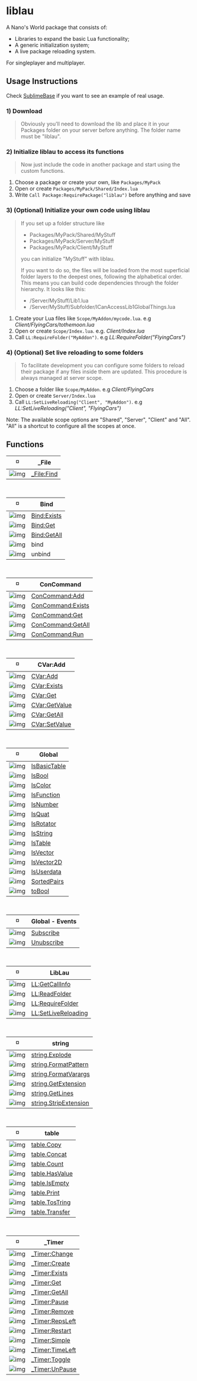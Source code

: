 # liblau

A Nano's World package that consists of:

  - Libraries to expand the basic Lua functionality;
  - A generic initialization system;
  - A live package reloading system.

For singleplayer and multiplayer.

## Usage Instructions

Check [SublimeBase](https://github.com/Xalalau/SublimeBase) if you want to see an example of real usage.

### 1) Download
> Obviously you'll need to download the lib and place it in your Packages folder on your server before anything. The folder name must be "liblau".

### 2) Initialize liblau to access its functions
> Now just include the code in another package and start using the custom functions.

1. Choose a package or create your own, like ``Packages/MyPack``
1. Open or create ``Packages/MyPack/Shared/Index.lua``
1. Write ``Call Package:RequirePackage("liblau")`` before anything and save

### 3) (Optional) Initialize your own code using liblau
> If you set up a folder structure like
> - Packages/MyPack/Shared/MyStuff
> - Packages/MyPack/Server/MyStuff
> - Packages/MyPack/Client/MyStuff
> 
> you can initialize "MyStuff" with liblau.
>
> If you want to do so, the files will be loaded from the most superficial folder layers to the deepest ones, following the alphabetical order. This means you can build code dependencies through the folder hierarchy. It looks like this:
> 
> - /Server/MyStuff/Lib1.lua
> - /Server/MyStuff/Subfolder/ICanAccessLib1GlobalThings.lua

1. Create your Lua files like ``Scope/MyAddon/mycode.lua``. e.g _Client/FlyingCars/tothemoon.lua_
1. Open or create ``Scope/Index.lua``. e.g. _Client/Index.lua_
1. Call ``LL:RequireFolder("MyAddon")``. e.g _LL:RequireFolder("FlyingCars")_

### 4) (Optional) Set live reloading to some folders
> To facilitate development you can configure some folders to reload their package if any files inside them are updated. This procedure is always managed at server scope.

1. Choose a folder like ``Scope/MyAddon``. e.g _Client/FlyingCars_
1. Open or create ``Server/Index.lua``
1. Call ``LL:SetLiveReloading("Client", "MyAddon")``. e.g _LL:SetLiveReloading("Client", "FlyingCars")_

Note: The available scope options are "Shared", "Server", "Client" and "All". "All" is a shortcut to configure all the scopes at once.

## Functions

<!---
  Shared: https://i.imgur.com/jsK5p2b.png
  Server: https://i.imgur.com/0QDsDU6.png
  Client: https://i.imgur.com/NTaK5Vd.png

  Shared Command: https://i.imgur.com/sNwqGrO.png
  Server Command: https://i.imgur.com/18cor6U.png
  Client Command: https://i.imgur.com/DEGvkBi.png
 --->

:white_medium_small_square: | _File
------------ | -------------
![img](https://i.imgur.com/jsK5p2b.png) | [_File:Find](https://github.com/Xalalau/liblau/blob/master/Shared/liblau/objects/_File.lua)

<br/>

:white_medium_small_square: | Bind
------------ | -------------
![img](https://i.imgur.com/NTaK5Vd.png) | [Bind:Exists](https://github.com/Xalalau/liblau/blob/master/Client/liblau/objects/Bind.lua)
![img](https://i.imgur.com/NTaK5Vd.png) | [Bind:Get](https://github.com/Xalalau/liblau/blob/master/Client/liblau/objects/Bind.lua)
![img](https://i.imgur.com/NTaK5Vd.png) | [Bind:GetAll](https://github.com/Xalalau/liblau/blob/master/Client/liblau/objects/Bind.lua)
![img](https://i.imgur.com/DEGvkBi.png) | bind
![img](https://i.imgur.com/DEGvkBi.png) | unbind

<br/>

:white_medium_small_square: | ConCommand
------------ | -------------
![img](https://i.imgur.com/jsK5p2b.png) | [ConCommand:Add](https://github.com/Xalalau/liblau/blob/master/Shared/liblau/objects/ConCommand.lua)
![img](https://i.imgur.com/jsK5p2b.png) | [ConCommand:Exists](https://github.com/Xalalau/liblau/blob/master/Shared/liblau/objects/ConCommand.lua)
![img](https://i.imgur.com/jsK5p2b.png) | [ConCommand:Get](https://github.com/Xalalau/liblau/blob/master/Shared/liblau/objects/ConCommand.lua)
![img](https://i.imgur.com/jsK5p2b.png) | [ConCommand:GetAll](https://github.com/Xalalau/liblau/blob/master/Shared/liblau/objects/ConCommand.lua)
![img](https://i.imgur.com/jsK5p2b.png) | [ConCommand:Run](https://github.com/Xalalau/liblau/blob/master/Shared/liblau/objects/ConCommand.lua)

<br/>

:white_medium_small_square: | CVar:Add
------------ | -------------
![img](https://i.imgur.com/jsK5p2b.png) | [CVar:Add](https://github.com/Xalalau/liblau/blob/master/Shared/liblau/objects/CVar.lua)
![img](https://i.imgur.com/jsK5p2b.png) | [CVar:Exists](https://github.com/Xalalau/liblau/blob/master/Shared/liblau/objects/CVar.lua)
![img](https://i.imgur.com/jsK5p2b.png) | [CVar:Get](https://github.com/Xalalau/liblau/blob/master/Shared/liblau/objects/CVar.lua)
![img](https://i.imgur.com/jsK5p2b.png) | [CVar:GetValue](https://github.com/Xalalau/liblau/blob/master/Shared/liblau/objects/CVar.lua)
![img](https://i.imgur.com/jsK5p2b.png) | [CVar:GetAll](https://github.com/Xalalau/liblau/blob/master/Shared/liblau/objects/CVar.lua)
![img](https://i.imgur.com/jsK5p2b.png) | [CVar:SetValue](https://github.com/Xalalau/liblau/blob/master/Shared/liblau/objects/CVar.lua)

<br/>

:white_medium_small_square: | Global
------------ | -------------
![img](https://i.imgur.com/jsK5p2b.png) | [IsBasicTable](https://github.com/Xalalau/liblau/blob/master/Shared/liblau/global.lua)
![img](https://i.imgur.com/jsK5p2b.png) | [IsBool](https://github.com/Xalalau/liblau/blob/master/Shared/liblau/global.lua)
![img](https://i.imgur.com/jsK5p2b.png) | [IsColor](https://github.com/Xalalau/liblau/blob/master/Shared/liblau/global.lua)
![img](https://i.imgur.com/jsK5p2b.png) | [IsFunction](https://github.com/Xalalau/liblau/blob/master/Shared/liblau/global.lua)
![img](https://i.imgur.com/jsK5p2b.png) | [IsNumber](https://github.com/Xalalau/liblau/blob/master/Shared/liblau/global.lua)
![img](https://i.imgur.com/jsK5p2b.png) | [IsQuat](https://github.com/Xalalau/liblau/blob/master/Shared/liblau/global.lua)
![img](https://i.imgur.com/jsK5p2b.png) | [IsRotator](https://github.com/Xalalau/liblau/blob/master/Shared/liblau/global.lua)
![img](https://i.imgur.com/jsK5p2b.png) | [IsString](https://github.com/Xalalau/liblau/blob/master/Shared/liblau/global.lua)
![img](https://i.imgur.com/jsK5p2b.png) | [IsTable](https://github.com/Xalalau/liblau/blob/master/Shared/liblau/global.lua)
![img](https://i.imgur.com/jsK5p2b.png) | [IsVector](https://github.com/Xalalau/liblau/blob/master/Shared/liblau/global.lua)
![img](https://i.imgur.com/jsK5p2b.png) | [IsVector2D](https://github.com/Xalalau/liblau/blob/master/Shared/liblau/global.lua)
![img](https://i.imgur.com/jsK5p2b.png) | [IsUserdata](https://github.com/Xalalau/liblau/blob/master/Shared/liblau/global.lua)
![img](https://i.imgur.com/jsK5p2b.png) | [SortedPairs](https://github.com/Xalalau/liblau/blob/master/Shared/liblau/global.lua)
![img](https://i.imgur.com/jsK5p2b.png) | [toBool](https://github.com/Xalalau/liblau/blob/master/Shared/liblau/global.lua)

<br/>

:white_medium_small_square: | Global - Events
------------ | -------------
![img](https://i.imgur.com/jsK5p2b.png) | [Subscribe](https://github.com/Xalalau/liblau/blob/master/Shared/liblau/events.lua)
![img](https://i.imgur.com/jsK5p2b.png) | [Unubscribe](https://github.com/Xalalau/liblau/blob/master/Shared/liblau/events.lua)

<br/>

:white_medium_small_square: | LibLau
------------ | -------------
![img](https://i.imgur.com/jsK5p2b.png) | [LL:GetCallInfo](https://github.com/Xalalau/liblau/blob/master/Shared/Index.lua)
![img](https://i.imgur.com/jsK5p2b.png) | [LL:ReadFolder](https://github.com/Xalalau/liblau/blob/master/Shared/Index.lua)
![img](https://i.imgur.com/jsK5p2b.png) | [LL:RequireFolder](https://github.com/Xalalau/liblau/blob/master/Shared/Index.lua)
![img](https://i.imgur.com/0QDsDU6.png) | [LL:SetLiveReloading](https://github.com/Xalalau/liblau/blob/master/Server/Index.lua)

<br/>

:white_medium_small_square: | string
------------ | -------------
![img](https://i.imgur.com/jsK5p2b.png) | [string.Explode](https://github.com/Xalalau/liblau/blob/master/Shared/liblau/objects/string.lua)
![img](https://i.imgur.com/jsK5p2b.png) | [string.FormatPattern](https://github.com/Xalalau/liblau/blob/master/Shared/liblau/objects/string.lua)
![img](https://i.imgur.com/jsK5p2b.png) | [string.FormatVarargs](https://github.com/Xalalau/liblau/blob/master/Shared/liblau/objects/string.lua)
![img](https://i.imgur.com/jsK5p2b.png) | [string.GetExtension](https://github.com/Xalalau/liblau/blob/master/Shared/liblau/objects/string.lua)
![img](https://i.imgur.com/jsK5p2b.png) | [string.GetLines](https://github.com/Xalalau/liblau/blob/master/Shared/liblau/objects/string.lua)
![img](https://i.imgur.com/jsK5p2b.png) | [string.StripExtension](https://github.com/Xalalau/liblau/blob/master/Shared/liblau/objects/string.lua)

<br/>

:white_medium_small_square: | table
------------ | -------------
![img](https://i.imgur.com/jsK5p2b.png) | [table.Copy](https://github.com/Xalalau/liblau/blob/master/Shared/liblau/objects/table.lua)
![img](https://i.imgur.com/jsK5p2b.png) | [table.Concat](https://github.com/Xalalau/liblau/blob/master/Shared/liblau/objects/table.lua)
![img](https://i.imgur.com/jsK5p2b.png) | [table.Count](https://github.com/Xalalau/liblau/blob/master/Shared/liblau/objects/table.lua)
![img](https://i.imgur.com/jsK5p2b.png) | [table.HasValue](https://github.com/Xalalau/liblau/blob/master/Shared/liblau/objects/table.lua)
![img](https://i.imgur.com/jsK5p2b.png) | [table.IsEmpty](https://github.com/Xalalau/liblau/blob/master/Shared/liblau/objects/table.lua)
![img](https://i.imgur.com/jsK5p2b.png) | [table.Print](https://github.com/Xalalau/liblau/blob/master/Shared/liblau/objects/table.lua)
![img](https://i.imgur.com/jsK5p2b.png) | [table.TosTring](https://github.com/Xalalau/liblau/blob/master/Shared/liblau/objects/table.lua)
![img](https://i.imgur.com/jsK5p2b.png) | [table.Transfer](https://github.com/Xalalau/liblau/blob/master/Shared/liblau/objects/table.lua)

<br/>

:white_medium_small_square: | _Timer
------------ | -------------
![img](https://i.imgur.com/jsK5p2b.png) | [_Timer:Change](https://github.com/Xalalau/liblau/blob/master/Shared/liblau/objects/_Timer.lua)
![img](https://i.imgur.com/jsK5p2b.png) | [_Timer:Create](https://github.com/Xalalau/liblau/blob/master/Shared/liblau/objects/_Timer.lua)
![img](https://i.imgur.com/jsK5p2b.png) | [_Timer:Exists](https://github.com/Xalalau/liblau/blob/master/Shared/liblau/objects/_Timer.lua)
![img](https://i.imgur.com/jsK5p2b.png) | [_Timer:Get](https://github.com/Xalalau/liblau/blob/master/Shared/liblau/objects/_Timer.lua)
![img](https://i.imgur.com/jsK5p2b.png) | [_Timer:GetAll](https://github.com/Xalalau/liblau/blob/master/Shared/liblau/objects/_Timer.lua)
![img](https://i.imgur.com/jsK5p2b.png) | [_Timer:Pause](https://github.com/Xalalau/liblau/blob/master/Shared/liblau/objects/_Timer.lua)
![img](https://i.imgur.com/jsK5p2b.png) | [_Timer:Remove](https://github.com/Xalalau/liblau/blob/master/Shared/liblau/objects/_Timer.lua)
![img](https://i.imgur.com/jsK5p2b.png) | [_Timer:RepsLeft](https://github.com/Xalalau/liblau/blob/master/Shared/liblau/objects/_Timer.lua)
![img](https://i.imgur.com/jsK5p2b.png) | [_Timer:Restart](https://github.com/Xalalau/liblau/blob/master/Shared/liblau/objects/_Timer.lua)
![img](https://i.imgur.com/jsK5p2b.png) | [_Timer:Simple](https://github.com/Xalalau/liblau/blob/master/Shared/liblau/objects/_Timer.lua)
![img](https://i.imgur.com/jsK5p2b.png) | [_Timer:TimeLeft](https://github.com/Xalalau/liblau/blob/master/Shared/liblau/objects/_Timer.lua)
![img](https://i.imgur.com/jsK5p2b.png) | [_Timer:Toggle](https://github.com/Xalalau/liblau/blob/master/Shared/liblau/objects/_Timer.lua)
![img](https://i.imgur.com/jsK5p2b.png) | [_Timer:UnPause](https://github.com/Xalalau/liblau/blob/master/Shared/liblau/objects/_Timer.lua)
